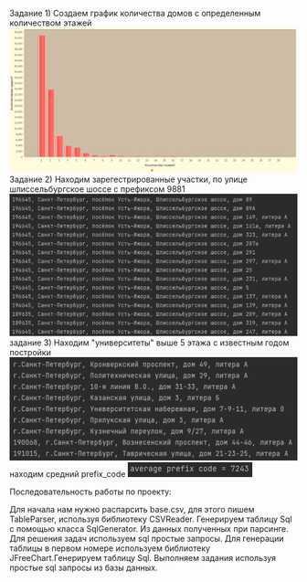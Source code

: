 Задание 1) Создаем график количества домов с определенным количеством этажей
![img.png](img.png)
Задание 2) Находим зарегестрированные участки, по улице шлиссельбургское шоссе с префиксом 9881
![img_2.png](img_2.png)
задание 3) Находим "университеты" выше 5 этажа с известным годом постройки
![img_3.png](img_3.png)
находим средний prefix_code
![img_5.png](img_5.png)

Последовательность работы по проекту:

Для начала нам нужно распарсить base.csv, для этого пишем TableParser, используя библиотеку CSVReader. Генерируем таблицу Sql с помощью класса SqlGenerator.
Из данных полученных при парсинге. Для решения задач используем sql простые запросы. Для генерации таблицы в первом номере используем библиотеку JFreeChart.Генерируем таблицу Sql. Выполняем задания используя простые sql запросы из базы данных.
